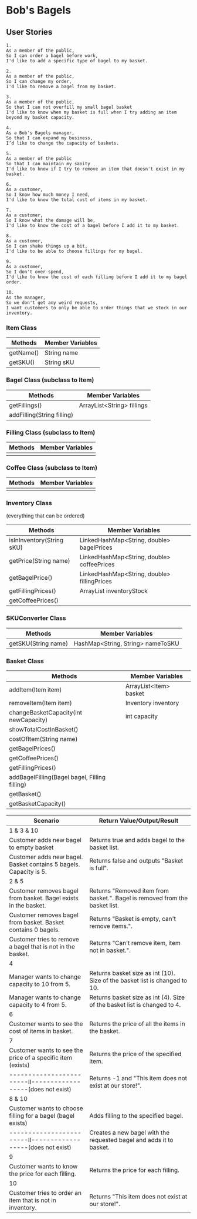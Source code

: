 # Bob's Bagels

## User Stories
```
1.
As a member of the public,
So I can order a bagel before work,
I'd like to add a specific type of bagel to my basket.
```
```
2.
As a member of the public,
So I can change my order,
I'd like to remove a bagel from my basket.
```
```
3.
As a member of the public,
So that I can not overfill my small bagel basket
I'd like to know when my basket is full when I try adding an item beyond my basket capacity.
```
```
4.
As a Bob's Bagels manager,
So that I can expand my business,
I’d like to change the capacity of baskets.
```
```
5.
As a member of the public
So that I can maintain my sanity
I'd like to know if I try to remove an item that doesn't exist in my basket.
```
```
6.
As a customer,
So I know how much money I need,
I'd like to know the total cost of items in my basket.
```
```
7.
As a customer,
So I know what the damage will be,
I'd like to know the cost of a bagel before I add it to my basket.
```
```
8.
As a customer,
So I can shake things up a bit,
I'd like to be able to choose fillings for my bagel.
```
```
9.
As a customer,
So I don't over-spend,
I'd like to know the cost of each filling before I add it to my bagel order.
```
```
10.
As the manager,
So we don't get any weird requests,
I want customers to only be able to order things that we stock in our inventory.
```

### Item Class

| Methods   | Member Variables |
|-----------|------------------|
| getName() | String name      |
| getSKU()  | String sKU       |

### Bagel Class (subclass to Item)

| Methods                    | Member Variables            |
|----------------------------|-----------------------------|
| getFillings()              | ArrayList\<String> fillings |
| addFilling(String filling) |                             |

### Filling Class (subclass to Item)

| Methods | Member Variables |
|---------|------------------|
|         |                  |

### Coffee Class (subclass to Item)

| Methods | Member Variables |
|---------|------------------|
|         |                  |


### Inventory Class
(everything that can be ordered)

| Methods                   | Member Variables                            |
|---------------------------|---------------------------------------------|
| isInInventory(String sKU) | LinkedHashMap<String, double> bagelPrices   |
| getPrice(String name)     | LinkedHashMap<String, double> coffeePrices  |
| getBagelPrice()           | LinkedHashMap<String, double> fillingPrices |
| getFillingPrices()        | ArrayList<String> inventoryStock            |   
| getCoffeePrices()         |                                             |

### SKUConverter Class

| Methods             | Member Variables                  |
|---------------------|-----------------------------------|
| getSKU(String name) | HashMap<String, String> nameToSKU |

### Basket Class

| Methods                                       | Member Variables        |
|-----------------------------------------------|-------------------------|
| addItem(Item item)                            | ArrayList\<Item> basket |
| removeItem(Item item)                         | Inventory inventory     |
| changeBasketCapacity(int newCapacity)         | int capacity            |
| showTotalCostInBasket()                       |                         |
| costOfItem(String name)                       |                         |
| getBagelPrices()                              |                         |
| getCoffeePrices()                             |                         |
| getFillingPrices()                            |                         |
| addBagelFilling(Bagel bagel, Filling filling) |                         |
| getBasket()                                   |                         |
| getBasketCapacity()                           |                         |

| Scenario                                                          | Return Value/Output/Result                                                  |
|-------------------------------------------------------------------|-----------------------------------------------------------------------------|
| 1 & 3 & 10                                                        |                                                                             |
| Customer adds new bagel to empty basket                           | Returns true and adds bagel to the basket list.                             |
| Customer adds new bagel. Basket contains 5 bagels. Capacity is 5. | Returns false and outputs "Basket is full".                                 |
| 2 & 5                                                             |                                                                             |
| Customer removes bagel from basket. Bagel exists in the basket.   | Returns "Removed item from basket.". Bagel is removed from the basket list. |
| Customer removes bagel from basket. Basket contains 0 bagels.     | Returns "Basket is empty, can't remove items.".                             |
| Customer tries to remove a bagel that is not in the basket.       | Returns "Can't remove item, item not in basket.".                           |
| 4                                                                 |                                                                             |
| Manager wants to change capacity to 10 from 5.                    | Returns basket size as int (10). Size of the basket list is changed to 10.  |
| Manager wants to change capacity to 4 from 5.                     | Returns basket size as int (4). Size of the basket list is changed to 4.    |
| 6                                                                 |                                                                             |
| Customer wants to see the cost of items in basket.                | Returns the price of all the items in the basket.                           |
| 7                                                                 |                                                                             |
| Customer wants to see the price of a specific item (exists)       | Returns the price of the specified item.                                    |
| ------------------------II------------------(does not exist)      | Returns -1 and "This item does not exist at our store!".                    |
| 8 & 10                                                            |                                                                             |
| Customer wants to choose filling for a bagel (bagel exists)       | Adds filling to the specified bagel.                                        |
| ------------------------II------------------(does not exist)      | Creates a new bagel with the requested bagel and adds it to basket.         |
| 9                                                                 |                                                                             |
| Customer wants to know the price for each filling.                | Returns the price for each filling.                                         |
| 10                                                                |                                                                             |
| Customer tries to order an item that is not in inventory.         | Returns "This item does not exist at our store!".                           |



